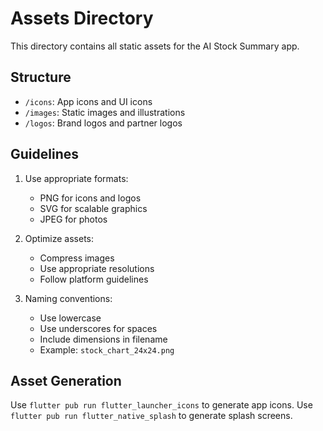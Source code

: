 # Assets Directory

This directory contains all static assets for the AI Stock Summary app.

## Structure

- `/icons`: App icons and UI icons
- `/images`: Static images and illustrations
- `/logos`: Brand logos and partner logos

## Guidelines

1. Use appropriate formats:
   - PNG for icons and logos
   - SVG for scalable graphics
   - JPEG for photos

2. Optimize assets:
   - Compress images
   - Use appropriate resolutions
   - Follow platform guidelines

3. Naming conventions:
   - Use lowercase
   - Use underscores for spaces
   - Include dimensions in filename
   - Example: `stock_chart_24x24.png`

## Asset Generation

Use `flutter pub run flutter_launcher_icons` to generate app icons.
Use `flutter pub run flutter_native_splash` to generate splash screens.
